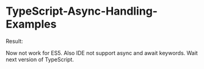 # TypeScript-Async-Handling-Examples

Result:

Now not work for ES5. Also IDE not support async and await keywords.
Wait next version of TypeScript.